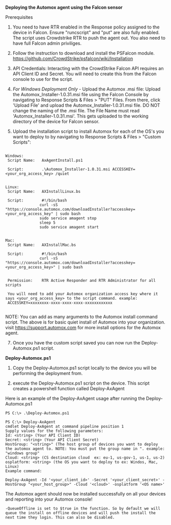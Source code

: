 **Deploying the Automox agent using the Falcon sensor**

Prerequisites

1. You need to have RTR enabled in the Response policy assigned to the device in Falcon. Ensure "runcscript" and "put" are also fully enabled. The script uses Crowdstrike RTR to push the agent out. You also need to have full Falcon admin priviliges.

2. Follow the instruction to download and install the PSFalcon module. https://github.com/CrowdStrike/psfalcon/wiki/Installation

3. API Credentials: Interacting with the CrowdStrike Falcon API requires an API Client ID and Secret. You will need to create this from the Falcon console to use for the script.

4. *For Windows Deployment Only* - Upload the Automox .msi file: Upload the Automox_Installer-1.0.31.msi file using the Falcon Console by navigating to Response Scripts & Files > "PUT" Files. From there, click 'Upload File' and upload the Automox_Installer-1.0.31.msi file. DO NOT change the naming of the .msi file. The File Name must read 'Automox_Installer-1.0.31.msi'. This gets uploaded to the working directory of the device for Falcon sensor. 

5. Upload the installation script to install Automox for each of the OS's you want to deploy to by navigating to Response Scripts & Files > "Custom Scripts":

 
 ```
 
 Windows:
  Script Name:   AxAgentInstall.ps1
 
  Script:        .\Automox_Installer-1.0.31.msi ACCESSKEY=<your_org_access_key> /quiet
  
 
 Linux:
  Script Name:   AXInstallLinux.bs
 
  Script:        #!/bin/bash
                curl -sS "https://console.automox.com/downloadInstaller?accesskey=<your_org_access_key" | sudo bash
                sudo service amagent stop
                sleep 5
                sudo service amagent start 
 
 
 Mac: 
  Script Name:   AXInstallMac.bs
 
  Script:        #!/bin/bash
                curl -sS "https://console.automox.com/downloadInstaller?accesskey=<your_org_access_key>" | sudo bash

 
  Permission:    RTR Active Responder and RTR Administrator for all scripts
  
  You will need to add your Automox organization access key where it says <your_org_access_key> to the script command. example:
  ACCESSKEY=xxxxxxxx-xxxx-xxxx-xxxx-xxxxxxxxxxxx
  
  ```

  NOTE: You can add as many arguments to the Automox install command script. The above is for basic quiet install of Automox into your organization. 
  visit https://support.automox.com for more install options for the Automox agent.
  

7. Once you have the custom script saved you can now run the Deploy-Automox.ps1 script.



**Deploy-Automox.ps1**
1. Copy the Deploy-Automox.ps1 script locally to the device you will be performing the deployment from.

2. execute the Deploy-Automox.ps1 script on the device. This script creates a powershell function called Deploy-AxAgent

  Here is an example of the Deploy-AxAgent usage after running the Deploy-Automox.ps1

  ```
  PS C:\> .\Deploy-Automox.ps1

  PS C:\> Deploy-AxAgent
  cmdlet Deploy-AxAgent at command pipeline position 1
  Supply values for the following parameters:
  Id: <string> (Your API Client ID)
  Secret: <string> (Your API Client Secret) 
  HostGroup: "<string>" (The host group of devices you want to deploy the automox agent to. NOTE: You must put the group name in ". example: "windows group"
  Cloud: <string> (CS destination cloud  ex: eu-1, us-gov-1, us-1, us-2)
  osplatform: <string> (the OS you want to deploy to ex: Windos, Mac, Linux)
  Example command:
  ```

  ```
  Deploy-AxAgent -Id '<your_client_id>' -Secret '<your_client_secret>' -HostGroup "<your_host_group>" -Cloud '<cloud>' -osplatform '<OS name>'
  ```

  The Automox agent should now be installed successfully on all your devices and reporting into your Automox console!

  ```
  -QueueOffline is set to $true in the function. So by default we will queue the install on offline devices and will push the install the next time they login. This can also be disabled.
